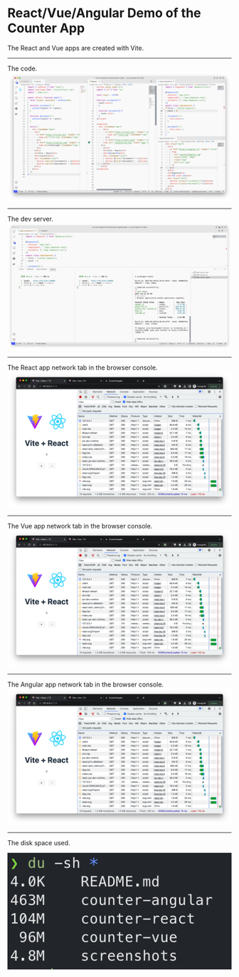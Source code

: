 # React/Vue/Angular Demo of the Counter App

The React and Vue apps are created with Vite.

---

The code.
![code](screenshots/code.png)

---

The dev server.
![code](screenshots/dev-server.png)

---

The React app network tab in the browser console.
![code](screenshots/react-network.png)

---

The Vue app network tab in the browser console.
![code](screenshots/react-network.png)

---

The Angular app network tab in the browser console.
![code](screenshots/react-network.png)

---

The disk space used.

![code](screenshots/space-used.png)
